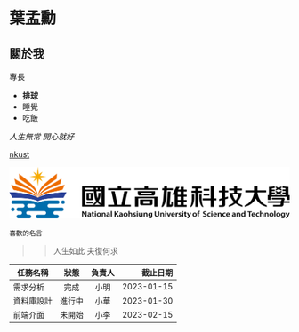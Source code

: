 # 葉孟勳

## 關於我

專長
* **排球**
* 睡覺
* 吃飯
  
*人生無常 開心就好*

[nkust](https://www.nkust.edu.tw/)

![nkust](高科大.png)

```喜歡的名言```

 >> 人生如此 夫復何求

| 任務名稱 | 狀態 | 負責人 | 截止日期 |
|---|:---:|:---:|---:| 
| 需求分析 | 完成 | 小明 | 2023-01-15 |
| 資料庫設計 | 進行中 | 小華 | 2023-01-30 |
| 前端介面 | 未開始 | 小李 | 2023-02-15 |
